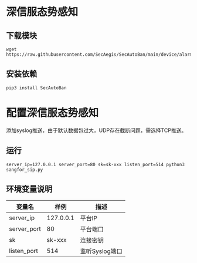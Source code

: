 # 深信服态势感知


## 下载模块

```shell
wget https://raw.githubusercontent.com/SecAegis/SecAutoBan/main/device/alarm/sangfor_sip/sangfor_sip.py
```

## 安装依赖

```shell
pip3 install SecAutoBan
```

# 配置深信服态势感知

添加syslog推送，由于默认数据包过大，UDP存在截断问题，需选择TCP推送。

## 运行

```shell
server_ip=127.0.0.1 server_port=80 sk=sk-xxx listen_port=514 python3 sangfor_sip.py
```

## 环境变量说明

| 变量名         | 样例        | 描述         |
|-------------|-----------|------------|
| server_ip   | 127.0.0.1 | 平台IP       |
| server_port | 80        | 平台端口       |
| sk          | sk-xxx    | 连接密钥       |
| listen_port | 514       | 监听Syslog端口 |